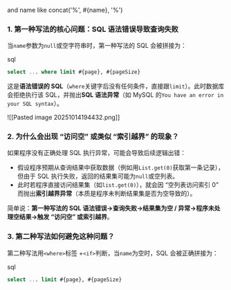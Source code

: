 and name like concat('%', #{name}, '%')


### 1. 第一种写法的核心问题：SQL 语法错误导致查询失败

当`name`参数为`null`或空字符串时，第一种写法的 SQL 会被拼接为：

sql

```sql
select ... where limit #{page}, #{pageSize}
```

这是**语法错误的 SQL**（`where`关键字后没有任何条件，直接跟`limit`）。此时数据库会拒绝执行该 SQL，并抛出**SQL 语法异常**（如 MySQL 的`You have an error in your SQL syntax`）。

![[Pasted image 20251014194432.png]]
### 2. 为什么会出现 “访问空” 或类似 “索引越界” 的现象？

如果程序没有正确处理 SQL 执行异常，可能会导致后续逻辑出错：

- 假设程序预期从查询结果中获取数据（例如用`List.get(0)`获取第一条记录），但由于 SQL 执行失败，返回的结果集可能为`null`或空列表。
- 此时若程序直接访问结果集（如`list.get(0)`），就会因 “空列表访问索引 0” 而抛出**索引越界异常**（本质是程序未判断结果集是否为空导致的）。

简单说：**第一种写法的 SQL 语法错误→查询失败→结果集为空 / 异常→程序未处理空结果→触发 “访问空” 或索引越界**。

### 3. 第二种写法如何避免这种问题？

第二种写法用`<where>`标签 +`<if>`判断，当`name`为空时，SQL 会被正确拼接为：

sql

```sql
select ... limit #{page}, #{pageSize}
```

